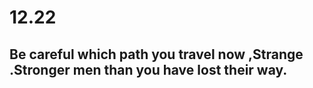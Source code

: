 # 12.22

## Be  careful which path you  travel now ,Strange .Stronger men than you have lost their way.